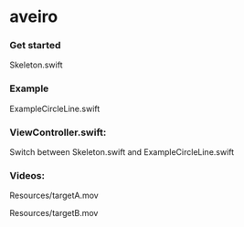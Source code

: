 # aveiro

### Get started
Skeleton.swift

### Example
ExampleCircleLine.swift

### ViewController.swift:
Switch between Skeleton.swift and ExampleCircleLine.swift

### Videos:
Resources/targetA.mov

Resources/targetB.mov
